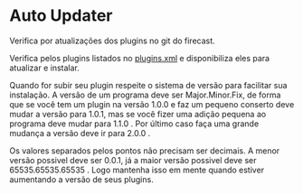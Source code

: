 # Auto Updater
Verifica por atualizações dos plugins no git do firecast. 

Verifica pelos plugins listados no [plugins.xml](https://github.com/rrpgfirecast/firecast/blob/master/Plugins/plugins.xml) e disponibiliza eles para atualizar e instalar. 

Quando for subir seu plugin respeite o sistema de versão para facilitar sua instalação. A versão de um programa deve ser Major.Minor.Fix, de forma que se você tem um plugin na versão 1.0.0 e faz um pequeno conserto deve mudar a versão para 1.0.1, mas se você fizer uma adição pequena ao programa deve mudar para 1.1.0 . Por último caso faça uma grande mudança a versão deve ir para 2.0.0 .

Os valores separados pelos pontos não precisam ser decimais. A menor versão possivel deve ser 0.0.1, já a maior versão possivel deve ser 65535.65535.65535 . Logo mantenha isso em mente quando estiver aumentando a versão de seus plugins. 

